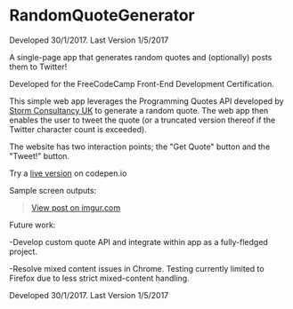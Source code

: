 # RandomQuoteGenerator
Developed 30/1/2017. Last Version 1/5/2017

A single-page app that generates random quotes and (optionally) posts them to Twitter!

Developed for the FreeCodeCamp Front-End Development Certification.

This simple web app leverages the Programming Quotes API developed by <a href="http://quotes.stormconsultancy.co.uk/">Storm Consultancy UK</a> to generate a random quote. The web app then enables the user to tweet the quote (or a truncated version thereof if the Twitter character count is exceeded).

The website has two interaction points; the "Get Quote" button and the "Tweet!" button.

Try a <a href="http://codepen.io/mmarei1/full/QvvpMZ/">live version</a> on codepen.io

Sample screen outputs:

<blockquote class="imgur-embed-pub" lang="en" data-id="FqpIr6U"><a href="//imgur.com/FqpIr6U">View post on imgur.com</a></blockquote><script async src="//s.imgur.com/min/embed.js" charset="utf-8"></script>

Future work:

-Develop custom quote API and integrate within app as a fully-fledged project.

-Resolve mixed content issues in Chrome. Testing currently limited to Firefox due to less strict mixed-content handling.

Developed 30/1/2017. Last Version 1/5/2017
